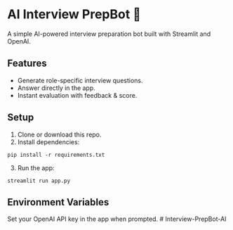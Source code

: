 # AI Interview PrepBot 🤖

A simple AI-powered interview preparation bot built with Streamlit and OpenAI.

## Features
- Generate role-specific interview questions.
- Answer directly in the app.
- Instant evaluation with feedback & score.

## Setup
1. Clone or download this repo.
2. Install dependencies:
```
pip install -r requirements.txt
```
3. Run the app:
```
streamlit run app.py
```

## Environment Variables
Set your OpenAI API key in the app when prompted.
#   I n t e r v i e w - P r e p B o t - A I  
 